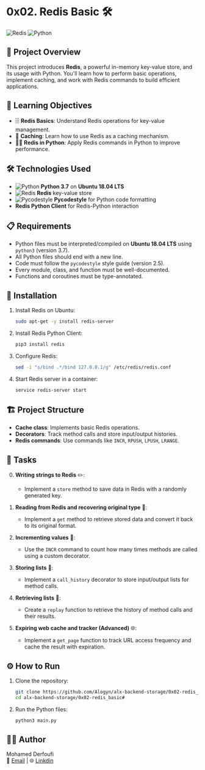 # 0x02. Redis Basic 🛠️

![Redis](https://img.shields.io/badge/Redis-InMemoryDB-red?style=flat-square&logo=redis) ![Python](https://img.shields.io/badge/Python-3.7-blue?style=flat-square&logo=python)

## 📖 Project Overview
This project introduces **Redis**, a powerful in-memory key-value store, and its usage with Python. You'll learn how to perform basic operations, implement caching, and work with Redis commands to build efficient applications.

## 🎯 Learning Objectives
- 🗄️ **Redis Basics**: Understand Redis operations for key-value management.
- 🚀 **Caching**: Learn how to use Redis as a caching mechanism.
- 🧑‍💻 **Redis in Python**: Apply Redis commands in Python to improve performance.

## 🛠️ Technologies Used
- ![Python](https://img.shields.io/badge/Python-3.7-blue?style=flat-square&logo=python) **Python 3.7** on **Ubuntu 18.04 LTS**
- ![Redis](https://img.shields.io/badge/Redis-Database-red?style=flat-square&logo=redis) **Redis** key-value store
- ![Pycodestyle](https://img.shields.io/badge/Code-Style-green?style=flat-square&logo=python) **Pycodestyle** for Python code formatting
- **Redis Python Client** for Redis-Python interaction

## 📋 Requirements
- Python files must be interpreted/compiled on **Ubuntu 18.04 LTS** using `python3` (version 3.7).
- All Python files should end with a new line.
- Code must follow the `pycodestyle` style guide (version 2.5).
- Every module, class, and function must be well-documented.
- Functions and coroutines must be type-annotated.

## 🚀 Installation

1. Install Redis on Ubuntu:
    ```bash
    sudo apt-get -y install redis-server
    ```

2. Install Redis Python Client:
    ```bash
    pip3 install redis
    ```

3. Configure Redis:
    ```bash
    sed -i "s/bind .*/bind 127.0.0.1/g" /etc/redis/redis.conf
    ```

4. Start Redis server in a container:
    ```bash
    service redis-server start
    ```

## 🏗️ Project Structure
- **Cache class**: Implements basic Redis operations.
- **Decorators**: Track method calls and store input/output histories.
- **Redis commands**: Use commands like `INCR`, `RPUSH`, `LPUSH`, `LRANGE`.

## 📌 Tasks

0. **Writing strings to Redis** ✏️:
    - Implement a `store` method to save data in Redis with a randomly generated key.

1. **Reading from Redis and recovering original type** 📜:
    - Implement a `get` method to retrieve stored data and convert it back to its original format.

2. **Incrementing values** 🔢:
    - Use the `INCR` command to count how many times methods are called using a custom decorator.

3. **Storing lists** 📝:
    - Implement a `call_history` decorator to store input/output lists for method calls.

4. **Retrieving lists** 📂:
    - Create a `replay` function to retrieve the history of method calls and their results.

5. **Expiring web cache and tracker (Advanced)** 🌐:
    - Implement a `get_page` function to track URL access frequency and cache the result with expiration.

## ⚙️ How to Run

1. Clone the repository:
    ```bash
    git clone https://github.com/Alogyn/alx-backend-storage/0x02-redis_basic#
    cd alx-backend-storage/0x02-redis_basic#
    ```

2. Run the Python files:
    ```bash
    python3 main.py
    ```

## 👨‍💻 Author
Mohamed Derfoufi  
📧 [Email](mailto:mohamed.derfoufi.tech@gmail.com) | 🌐 [Linkdin](https://www.linkedin.com/in/mohamed-derfoufi-b50566309/)
